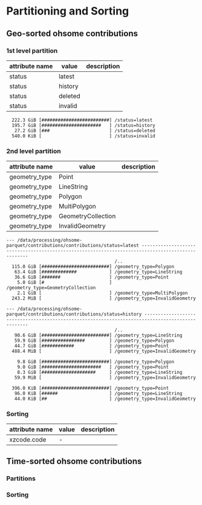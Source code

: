 # Partitioning and Sorting

## Geo-sorted ohsome contributions

### 1st level partition

| attribute name | value   | description |
|----------------|---------|-------------|
| status         | latest  |             |
| status         | history |             |
| status         | deleted |             |
| status         | invalid |             |


```
  222.3 GiB [#########################] /status=latest                                                                                                                          
  195.7 GiB [######################   ] /status=history                                                                                                                         
   27.2 GiB [###                      ] /status=deleted                                                                                                                         
  540.0 KiB [                         ] /status=invalid   
```

### 2nd level partition

| attribute name | value              | description |
|----------------|--------------------|-------------|
| geometry_type  | Point              |             |
| geometry_type  | LineString         |             |
| geometry_type  | Polygon            |             |
| geometry_type  | MultiPolygon       |             |
| geometry_type  | GeometryCollection |             |
| geometry_type  | InvalidGeometry    |             |


```
--- /data/processing/ohsome-parquet/contributions/contributions/status=latest --------------------------------------------------------------------------------------------------
                                        /..                                                                                                                                     
  115.0 GiB [#########################] /geometry_type=Polygon                                                                                                                  
   63.4 GiB [#############            ] /geometry_type=LineString                                                                                                               
   36.6 GiB [#######                  ] /geometry_type=Point                                                                                                                    
    5.0 GiB [#                        ] /geometry_type=GeometryCollection                                                                                                       
    2.1 GiB [                         ] /geometry_type=MultiPolygon                                                                                                             
  243.2 MiB [                         ] /geometry_type=InvalidGeometry      
```

```
--- /data/processing/ohsome-parquet/contributions/contributions/status=history -------------------------------------------------------------------------------------------------
                                        /..                                                                                                                                     
   90.6 GiB [#########################] /geometry_type=LineString                                                                                                               
   59.9 GiB [################         ] /geometry_type=Polygon                                                                                                                  
   44.7 GiB [############             ] /geometry_type=Point                                                                                                                    
  488.4 MiB [                         ] /geometry_type=InvalidGeometry      
```

```
    9.8 GiB [#########################] /geometry_type=Polygon                                                                                                                  
    9.0 GiB [######################   ] /geometry_type=Point                                                                                                                    
    8.3 GiB [####################     ] /geometry_type=LineString                                                                                                               
   59.9 MiB [                         ] /geometry_type=InvalidGeometry   
```

```
  396.0 KiB [#########################] /geometry_type=Point                                                                                                                    
   96.0 KiB [######                   ] /geometry_type=LineString                                                                                                               
   44.0 KiB [##                       ] /geometry_type=InvalidGeometry    
```


### Sorting

| attribute name | value | description |
|----------------|-------|-------------|
| xzcode.code    | -     |             |



## Time-sorted ohsome contributions

### Partitions


### Sorting